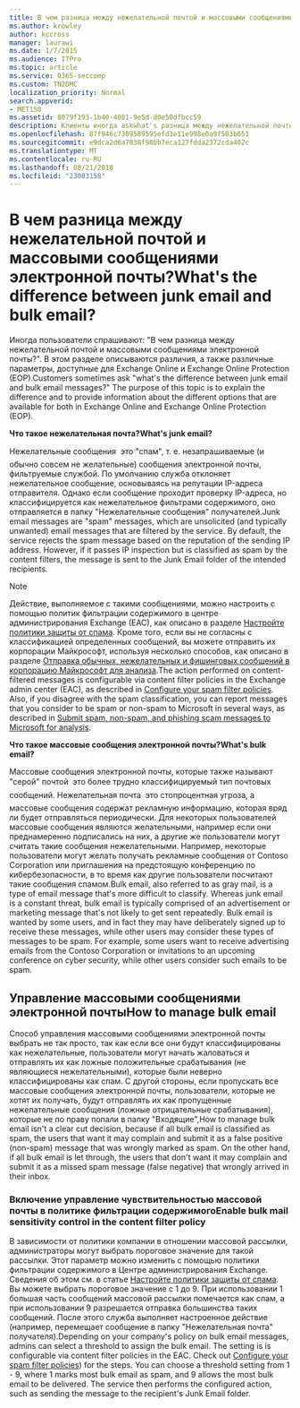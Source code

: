```yaml
---
title: В чем разница между нежелательной почтой и массовыми сообщениями электронной почты?
ms.author: krowley
author: kccross
manager: laurawi
ms.date: 1/7/2015
ms.audience: ITPro
ms.topic: article
ms.service: O365-seccomp
ms.custom: TN2DMC
localization_priority: Normal
search.appverid:
- MET150
ms.assetid: 8079f193-1b40-4081-9e5d-d0e50dfbcc59
description: Клиенты иногда askwhat's разница между нежелательной почтой и массовых сообщений электронной почты? Этот раздел предназначен для пояснения разницы и приведены сведения о различных параметрах, доступных для них в Exchange Online и Exchange Online Protection (EOP).
ms.openlocfilehash: 87f946c7309589595efd3e11e998e0a9f503b651
ms.sourcegitcommit: e9dca2d6a7838f98bb7eca127fdda2372cda402c
ms.translationtype: MT
ms.contentlocale: ru-RU
ms.lasthandoff: 08/21/2018
ms.locfileid: "23003158"
---
```

# <a name="whats-the-difference-between-junk-email-and-bulk-email"></a><span data-ttu-id="79372-103">В чем разница между нежелательной почтой и массовыми сообщениями электронной почты?</span><span class="sxs-lookup"><span data-stu-id="79372-103">What's the difference between junk email and bulk email?</span></span>

<span data-ttu-id="79372-p101">Иногда пользователи спрашивают: "В чем разница между нежелательной почтой и массовыми сообщениями электронной почты?". В этом разделе описываются различия, а также различные параметры, доступные для Exchange Online и Exchange Online Protection (EOP).</span><span class="sxs-lookup"><span data-stu-id="79372-p101">Customers sometimes ask "what's the difference between junk email and bulk email messages?" The purpose of this topic is to explain the difference and to provide information about the different options that are available for both in Exchange Online and Exchange Online Protection (EOP).</span></span>
  
 <span data-ttu-id="79372-106">**Что такое нежелательная почта?**</span><span class="sxs-lookup"><span data-stu-id="79372-106">**What's junk email?**</span></span>
  
<span data-ttu-id="79372-p102">Нежелательные сообщения  это "спам", т. е. незапрашиваемые (и обычно совсем не желательные) сообщения электронной почты, фильтруемые службой. По умолчанию служба отклоняет нежелательное сообщение, основываясь на репутации IP-адреса отправителя. Однако если сообщение проходит проверку IP-адреса, но классифицируется как нежелательное фильтрами содержимого, оно отправляется в папку "Нежелательные сообщения" получателей.</span><span class="sxs-lookup"><span data-stu-id="79372-p102">Junk email messages are "spam" messages, which are unsolicited (and typically unwanted) email messages that are filtered by the service. By default, the service rejects the spam message based on the reputation of the sending IP address. However, if it passes IP inspection but is classified as spam by the content filters, the message is sent to the Junk Email folder of the intended recipients.</span></span> 
  
> [!NOTE]
> <span data-ttu-id="79372-p103">Действие, выполняемое с такими сообщениями, можно настроить с помощью политик фильтрации содержимого в центре администрирования Exchange (EAC), как описано в разделе [Настройте политики защиты от спама](configure-your-spam-filter-policies.md). Кроме того, если вы не согласны с классификацией определенных сообщений, вы можете отправить их корпорации Майкрософт, используя несколько способов, как описано в разделе [Отправка обычных, нежелательных и фишинговых сообщений в корпорацию Майкрософт для анализа](submit-spam-non-spam-and-phishing-scam-messages-to-microsoft-for-analysis.md).</span><span class="sxs-lookup"><span data-stu-id="79372-p103">The action performed on content-filtered messages is configurable via content filter policies in the Exchange admin center (EAC), as described in [Configure your spam filter policies](configure-your-spam-filter-policies.md). Also, if you disagree with the spam classification, you can report messages that you consider to be spam or non-spam to Microsoft in several ways, as described in [Submit spam, non-spam, and phishing scam messages to Microsoft for analysis](submit-spam-non-spam-and-phishing-scam-messages-to-microsoft-for-analysis.md).</span></span> 
  
 <span data-ttu-id="79372-112">**Что такое массовые сообщения электронной почты?**</span><span class="sxs-lookup"><span data-stu-id="79372-112">**What's bulk email?**</span></span>
  
<span data-ttu-id="79372-p104">Массовые сообщения электронной почты, которые также называют "серой" почтой  это более трудно классифицируемый тип почтовых сообщений. Нежелательная почта  это стопроцентная угроза, а массовые сообщения содержат рекламную информацию, которая вряд ли будет отправляться периодически. Для некоторых пользователей массовые сообщения являются желательными, например если они преднамеренно подписались на них, а другие же пользователи могут считать такие сообщения нежелательными. Например, некоторые пользователи могут желать получать рекламные сообщения от Contoso Corporation или приглашения на предстоящую конференцию по кибербезопасности, в то время как другие пользователи посчитают такие сообщения спамом.</span><span class="sxs-lookup"><span data-stu-id="79372-p104">Bulk email, also referred to as gray mail, is a type of email message that's more difficult to classify. Whereas junk email is a constant threat, bulk email is typically comprised of an advertisement or marketing message that's not likely to get sent repeatedly. Bulk email is wanted by some users, and in fact they may have deliberately signed up to receive these messages, while other users may consider these types of messages to be spam. For example, some users want to receive advertising emails from the Contoso Corporation or invitations to an upcoming conference on cyber security, while other users consider such emails to be spam.</span></span>
  
## <a name="how-to-manage-bulk-email"></a><span data-ttu-id="79372-117">Управление массовыми сообщениями электронной почты</span><span class="sxs-lookup"><span data-stu-id="79372-117">How to manage bulk email</span></span>

<span data-ttu-id="79372-p105">Способ управления массовыми сообщениями электронной почты выбрать не так просто, так как если все они будут классифицированы как нежелательные, пользователи могут начать жаловаться и отправлять их как ложные положительные срабатывания (не являющиеся нежелательными), которые были неверно классифицированы как спам. С другой стороны, если пропускать все массовые сообщения электронной почты, пользователи, которые не хотят их получать, будут отправлять их как пропущенные нежелательные сообщения (ложные отрицательные срабатывания), которые не по праву попали в папку "Входящие",</span><span class="sxs-lookup"><span data-stu-id="79372-p105">How to manage bulk email isn't a clear cut decision, because if all bulk email is classified as spam, the users that want it may complain and submit it as a false positive (non-spam) message that was wrongly marked as spam. On the other hand, if all bulk email is let through, the users that don't want it may complain and submit it as a missed spam message (false negative) that wrongly arrived in their inbox.</span></span>
  
### <a name="enable-bulk-mail-sensitivity-control-in-the-content-filter-policy"></a><span data-ttu-id="79372-120">Включение управление чувствительностью массовой почты в политике фильтрации содержимого</span><span class="sxs-lookup"><span data-stu-id="79372-120">Enable bulk mail sensitivity control in the content filter policy</span></span>

<span data-ttu-id="79372-p106">В зависимости от политики компании в отношении массовой рассылки, администраторы могут выбрать пороговое значение для такой рассылки. Этот параметр можно изменить с помощью политики фильтрации содержимого в Центре администрирования Exchange. Сведения об этом см. в статье [Настройте политики защиты от спама](configure-your-spam-filter-policies.md). Вы можете выбрать пороговое значение с 1 до 9. При использовании 1 большая часть сообщений массовой рассылки помечается как спам, а при использовании 9 разрешается отправка большинства таких сообщений. После этого служба выполняет настроенное действие (например, перемещает сообщение в папку "Нежелательная почта" получателя).</span><span class="sxs-lookup"><span data-stu-id="79372-p106">Depending on your company's policy on bulk email messages, admins can select a threshold to assign the bulk email. The setting is is configurable via content filter policies in the EAC. Check out [Configure your spam filter policies](configure-your-spam-filter-policies.md)) for the steps. You can choose a threshold setting from 1 - 9, where 1 marks most bulk email as spam, and 9 allows the most bulk email to be delivered. The service then performs the configured action, such as sending the message to the recipient's Junk Email folder.</span></span> 
  

